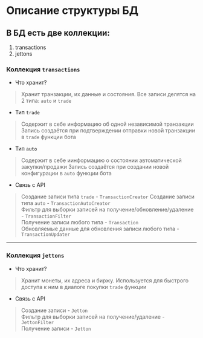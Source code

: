 # Описание структуры БД

## В БД есть две коллекции:

1. transactions
2. jettons


### Коллекция `transactions`

* Что хранит?

> Хранит транзакции, их данные и состояния. Все записи делятся на 2 типа: `auto` и `trade`

* Тип `trade`

> Содержит в себе информацию об одной независимой транзакции
> Запись создаётся при подтверждении отправки новой транзакции в `trade` функции бота

* Тип `auto`

> Содержит в себе иинформацию о состоянии автоматической закупки/продажи
> Запись создаётся при создании новой конфигурации в `auto` функции бота

* Связь с API

> Создание записи типа `trade` - `TransactionCreator`
> Создание записи типа `auto` - `TransactionAutoCreator`
> <br>
> Фильтр для выборки записей на получение/обновление/удаление - `TransactionFilter`
> <br>
> Получение записи любого типа - `Transaction`
> <br>
> Обновляемые данные для обновления записи любого типа - `TransactionUpdater`

<hr>

### Коллекция `jettons`

* Что хранит?

> Хранит монеты, их адреса и биржу. Используется для быстрого доступа к ним в диалоге покупки `trade` функции

* Связь с API

> Создание записи - `Jetton`
> <br>
> Фильтр для выборки записей на получение/удаление - `JettonFilter`
> <br>
> Получение записи - `Jetton`
